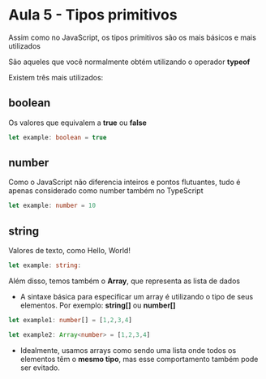 # Aula 5 - Tipos primitivos
Assim como no JavaScript, os tipos primitivos são os mais básicos e mais utilizados

São aqueles que você normalmente obtém utilizando o operador **typeof**

Existem três mais utilizados:

## boolean
Os valores que equivalem a **true** ou **false**
``` ts
let example: boolean = true
```

## number
Como o JavaScript não diferencia inteiros e pontos flutuantes, tudo é apenas considerado como number também no TypeScript
```ts
let example: number = 10
```

## string
Valores de texto, como Hello, World!

``` ts
let example: string:
``` 

Além disso, temos também o **Array**, que representa as lista de dados
- A sintaxe básica para especificar um array é utilizando o tipo de seus elementos. Por exemplo: **string[]** ou **number[]**
```ts
let example1: number[] = [1,2,3,4]

let example2: Array<number> = [1,2,3,4]
```

- Idealmente, usamos arrays como sendo uma lista onde todos os elementos têm o **mesmo tipo**, mas esse comportamento também pode ser evitado. 